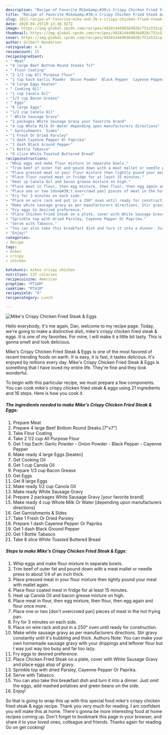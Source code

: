 ```yaml
---
description: "Recipe of Favorite Mike&amp;#39;s Crispy Chicken Fried Steak &amp;amp; Eggs"
title: "Recipe of Favorite Mike&amp;#39;s Crispy Chicken Fried Steak &amp;amp; Eggs"
slug: 1811-recipe-of-favorite-mike-and-39-s-crispy-chicken-fried-steak-and-amp-eggs
date: 2020-04-25T19:13:38.927Z
image: https://img-global.cpcdn.com/recipes/4928144490364928/751x532cq70/mikes-crispy-chicken-fried-steak-eggs-recipe-main-photo.jpg
thumbnail: https://img-global.cpcdn.com/recipes/4928144490364928/751x532cq70/mikes-crispy-chicken-fried-steak-eggs-recipe-main-photo.jpg
cover: https://img-global.cpcdn.com/recipes/4928144490364928/751x532cq70/mikes-crispy-chicken-fried-steak-eggs-recipe-main-photo.jpg
author: Gilbert Henderson
ratingvalue: 4.4
reviewcount: 15
recipeingredient:
- " Meat"
- "4 large Beef Bottom Round Steaks 7x7"
- " Flour Coating"
- "2 1/2 cup All Purpose Flour"
- "1 tsp Each Garlic Powder  Onion Powder  Black Pepper  Cayenne Pepper"
- "4 large Eggs beaten"
- " Cooking Oil"
- "1 cup Canola Oil"
- "1/3 cup Bacon Grease"
- " Eggs"
- "8 large Eggs"
- "1/2 cup Canola Oil"
- " White Sausage Gravy"
- "2 packages White Sausage Gravy your favorite brand"
- "4 cup Whole Milk Or Water depending upon manufacturers directions"
- " Garnishments  Sides"
- "1 Fresh Or Dried Parsley"
- "1 dash Cayenne Pepper Or Paprika"
- "1 dash Black Ground Pepper"
- "1 Bottle Tabasco"
- "8 slice White Toasted Buttered Bread"
recipeinstructions:
- "Whip eggs and make flour mixture in separate bowls."
- "Trim beef of outer fat and pound down with a meat mallet or needle press to about 1/4 of an inch thick."
- "Place pressed meat in your flour mixture then lightly pound your meat with mallet again."
- "Place flour coated meat in fridge for at least 15 minutes."
- "Heat up Canola Oil and bacon grease mixture on high."
- "Place meat in flour, then egg mixture, then flour, then egg again and flour once more."
- "Place one or two [don&#39;t overcrowd pan] pieces of meat in the hot frying pan."
- "Fry for 3 minutes on each side."
- "Place on wire rack and put in a 250° oven until ready for construction."
- "Make white sausage gravy as per manufacturers directions. Stir gravy constantly until it&#39;s bubbling and thick. Authors Note: You can make your own homemade sausage gravy with your drippings and leftover flour but I was just way too busy and far too lazy."
- "Fry eggs to desired preference."
- "Place Chicken Fried Steak on a plate, cover with White Sausage Gravy and place eggs atop of gravy."
- "Sprinkle top with dried Parsley, Cayenne Pepper Or Paprika."
- "Serve with Tabasco."
- "You can also take this breakfast dish and turn it into a dinner. Just omit the eggs, add mashed potatoes and green beans on the side."
- "Enjoy!"
categories:
- Recipe
tags:
- mikes
- crispy
- chicken

katakunci: mikes crispy chicken 
nutrition: 237 calories
recipecuisine: American
preptime: "PT16M"
cooktime: "PT41M"
recipeyield: "4"
recipecategory: Lunch

---
```



![Mike&#39;s Crispy Chicken Fried Steak &amp; Eggs](https://img-global.cpcdn.com/recipes/4928144490364928/751x532cq70/mikes-crispy-chicken-fried-steak-eggs-recipe-main-photo.jpg)

Hello everybody, it's me again, Dan, welcome to my recipe page. Today, we're going to make a distinctive dish, mike&#39;s crispy chicken fried steak &amp; eggs. It is one of my favorites. For mine, I will make it a little bit tasty. This is gonna smell and look delicious.

Mike&#39;s Crispy Chicken Fried Steak &amp; Eggs is one of the most favored of recent trending foods on earth. It is easy, it is fast, it tastes delicious. It's enjoyed by millions every day. Mike&#39;s Crispy Chicken Fried Steak &amp; Eggs is something that I have loved my entire life. They're fine and they look wonderful.




To begin with this particular recipe, we must prepare a few components. You can cook mike&#39;s crispy chicken fried steak &amp; eggs using 21 ingredients and 16 steps. Here is how you cook it.

<!--inarticleads1-->

##### The ingredients needed to make Mike&#39;s Crispy Chicken Fried Steak &amp; Eggs:

1. Prepare  Meat
1. Prepare 4 large Beef Bottom Round Steaks [7&#34;x7&#34;]
1. Take  Flour Coating
1. Take 2 1/2 cup All Purpose Flour
1. Get 1 tsp Each: Garlic Powder - Onion Powder - Black Pepper - Cayenne Pepper
1. Make ready 4 large Eggs [beaten]
1. Get  Cooking Oil
1. Get 1 cup Canola Oil
1. Prepare 1/3 cup Bacon Grease
1. Get  Eggs
1. Get 8 large Eggs
1. Make ready 1/2 cup Canola Oil
1. Make ready  White Sausage Gravy
1. Prepare 2 packages White Sausage Gravy [your favorite brand]
1. Make ready 4 cup Whole Milk Or Water [depending upon manufacturers directions]
1. Get  Garnishments &amp; Sides
1. Take 1 Fresh Or Dried Parsley
1. Prepare 1 dash Cayenne Pepper Or Paprika
1. Get 1 dash Black Ground Pepper
1. Get 1 Bottle Tabasco
1. Take 8 slice White Toasted Buttered Bread




<!--inarticleads2-->

##### Steps to make Mike&#39;s Crispy Chicken Fried Steak &amp; Eggs:

1. Whip eggs and make flour mixture in separate bowls.
1. Trim beef of outer fat and pound down with a meat mallet or needle press to about 1/4 of an inch thick.
1. Place pressed meat in your flour mixture then lightly pound your meat with mallet again.
1. Place flour coated meat in fridge for at least 15 minutes.
1. Heat up Canola Oil and bacon grease mixture on high.
1. Place meat in flour, then egg mixture, then flour, then egg again and flour once more.
1. Place one or two [don&#39;t overcrowd pan] pieces of meat in the hot frying pan.
1. Fry for 3 minutes on each side.
1. Place on wire rack and put in a 250° oven until ready for construction.
1. Make white sausage gravy as per manufacturers directions. Stir gravy constantly until it&#39;s bubbling and thick. Authors Note: You can make your own homemade sausage gravy with your drippings and leftover flour but I was just way too busy and far too lazy.
1. Fry eggs to desired preference.
1. Place Chicken Fried Steak on a plate, cover with White Sausage Gravy and place eggs atop of gravy.
1. Sprinkle top with dried Parsley, Cayenne Pepper Or Paprika.
1. Serve with Tabasco.
1. You can also take this breakfast dish and turn it into a dinner. Just omit the eggs, add mashed potatoes and green beans on the side.
1. Enjoy!




So that is going to wrap this up with this special food mike&#39;s crispy chicken fried steak &amp; eggs recipe. Thank you very much for reading. I am confident you will make this at home. There's gonna be more interesting food at home recipes coming up. Don't forget to bookmark this page in your browser, and share it to your loved ones, colleague and friends. Thanks again for reading. Go on get cooking!
